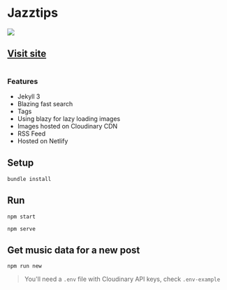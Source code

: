 # Jazztips

![](https://res.cloudinary.com/urre/image/upload/v1520162147/nrrmhz1xrnmr8ul5bqwc.png)

## [Visit site](https://jazztips.se/)

<a href="https://www.netlify.com">
  <img data-src="https://www.netlify.com/img/global/badges/netlify-color-bg.svg"/>
</a>

### Features

+ Jekyll 3
+ Blazing fast search
+ Tags
+ Using blazy for lazy loading images
+ Images hosted on Cloudinary CDN
+ RSS Feed
+ Hosted on Netlify

## Setup

    bundle install

## Run

    npm start

    npm serve

## Get music data for a new post

    npm run new

> You'll need a `.env` file with Cloudinary API keys, check `.env-example`
